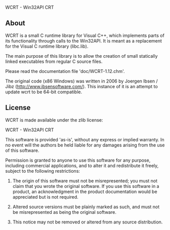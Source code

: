 WCRT  -  Win32API CRT

About
-----

WCRT is a small C runtime library for Visual C++, which implements parts
of its functionality through calls to the Win32API. It is meant as a
replacement for the Visual C runtime library (libc.lib).

The main purpose of this library is to allow the creation of small
statically linked executables from regular C source files.

Please read the documentation file 'doc/WCRT-1.12.chm'.

The original code (x86 Windows) was written in 2006 by Joergen Ibsen / Jibz
(http://www.ibsensoftware.com/).  This instance of it is an attempt to update 
wcrt to be 64-bit compatible.

License
-------

WCRT is made available under the zlib license:

WCRT  -  Win32API CRT

This software is provided 'as-is', without any express or implied
warranty. In no event will the authors be held liable for any damages
arising from the use of this software.

Permission is granted to anyone to use this software for any purpose,
including commercial applications, and to alter it and redistribute it
freely, subject to the following restrictions:

  1. The origin of this software must not be misrepresented; you must
     not claim that you wrote the original software. If you use this
     software in a product, an acknowledgment in the product
     documentation would be appreciated but is not required.

  2. Altered source versions must be plainly marked as such, and must
     not be misrepresented as being the original software.

  3. This notice may not be removed or altered from any source
        distribution.


